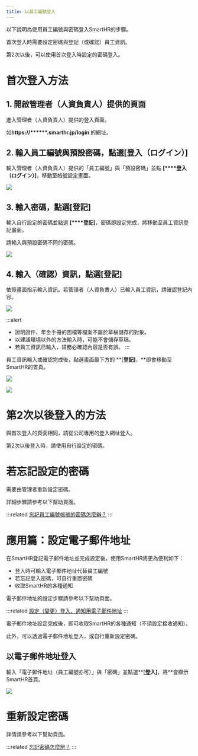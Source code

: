 ```yaml
---
title: 以員工編號登入
---
```

以下說明為使用員工編號與密碼登入SmartHR的步驟。

首次登入時需要設定密碼與登記（或確認）員工資訊。

第2次以後，可以使用首次登入時設定的密碼登入。

# 首次登入方法

## 1\. 開啟管理者（人資負責人）提供的頁面

進入管理者（人資負責人）提供的登入頁面。

如**https://\*\*\*\*\*\*.smarthr.jp/login** 的網址。

## 2\. 輸入員工編號與預設密碼，點選\[登入（ログイン）\]

輸入管理者（人資負責人）提供的「員工編號」與「預設密碼」並點 **\[****登入（ログイン）\]**，移動至帳號設定畫面。

![](./01_mceclip4.png)

## 3\. 輸入密碼，點選\[登記\]

輸入自行設定的密碼並點選 **\[****登記\]**，密碼即設定完成，將移動至員工資訊登記畫面。

請輸入與預設密碼不同的密碼。

![](./02_mceclip2.png)

## 4\. 輸入（確認）資訊，點選\[登記\]

依照畫面指示輸入資訊。若管理者（人資負責人）已輸入員工資訊，請確認登記內容。

![](./mceclip25.png)

:::alert
- 證明證件、年金手冊的圖檔等檔案不屬於草稿儲存的對象。
- 以建議環境以外的方法輸入時，可能不會儲存草稿。
- 若員工資訊已輸入，請務必確認內容是否有誤。
:::

員工資訊輸入或確認完成後，點選畫面最下方的 **\[****登記\]****，**即會移動至 SmartHR的首頁。

![](./mceclip12.png)

![](./mceclip13.png)

# 第2次以後登入的方法

與首次登入的頁面相同，請從公司專用的登入網址登入。

第2次以後登入時，請使用自行設定的密碼。

# 若忘記設定的密碼

需要由管理者重新設定密碼。

詳細步驟請參考以下幫助頁面。

:::related
[忘記員工編號帳號的密碼怎麼辦？](https://knowledge.smarthr.jp/hc/ja/articles/360026104374)
:::

# 應用篇：設定電子郵件地址

在SmartHR登記電子郵件地址並完成設定後，使用SmartHR將更為便利如下：

- 登入時可輸入電子郵件地址代替員工編號
- 若忘記登入密碼，可自行重置密碼
- 收取SmartHR的各種通知

電子郵件地址的設定步驟請參考以下幫助頁面。

:::related
[設定（變更）登入、通知用電子郵件地址](https://knowledge.smarthr.jp/hc/ja/articles/360026263093)
:::

電子郵件地址設定完成後，即可收取SmartHR的各種通知（不須設定接收通知）。

此外，可以透過電子郵件地址登入，或自行重新設定密碼。

## 以電子郵件地址登入

輸入「電子郵件地址（員工編號亦可）」與「密碼」並點選**\[****登入\]****，將**會顯示 SmartHR首頁。

![](./mceclip24.png)

# 重新設定密碼

詳情請參考以下幫助頁面。

:::related
[忘記密碼怎麼辦？](https://knowledge.smarthr.jp/hc/ja/articles/360026265593)
:::
